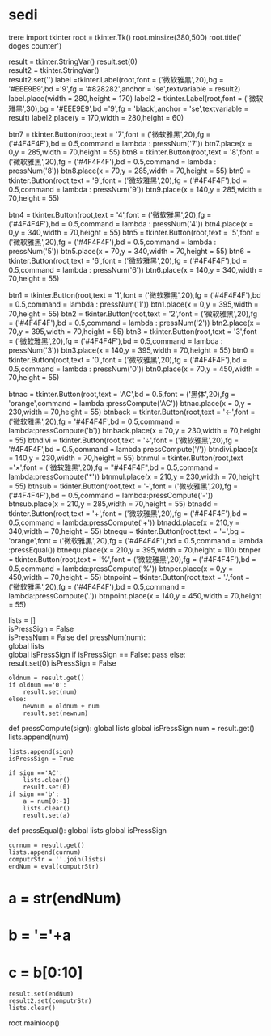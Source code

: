 # sedi
trere
import tkinter 
root  = tkinter.Tk()
root.minsize(380,500)
root.title(' doges counter')



result = tkinter.StringVar()
result.set(0)                           
result2 = tkinter.StringVar()           
result2.set('')
label =tkinter.Label(root,font = ('微软雅黑',20),bg = '#EEE9E9',bd ='9',fg = '#828282',anchor = 'se',textvariable = result2)
label.place(width = 280,height = 170)
label2 = tkinter.Label(root,font = ('微软雅黑',30),bg = '#EEE9E9',bd ='9',fg = 'black',anchor = 'se',textvariable = result)
label2.place(y = 170,width = 280,height = 60)





btn7 = tkinter.Button(root,text = '7',font = ('微软雅黑',20),fg = ('#4F4F4F'),bd = 0.5,command = lambda : pressNum('7'))
btn7.place(x = 0,y = 285,width = 70,height = 55)
btn8 = tkinter.Button(root,text = '8',font = ('微软雅黑',20),fg = ('#4F4F4F'),bd = 0.5,command = lambda : pressNum('8'))
btn8.place(x = 70,y = 285,width = 70,height = 55)
btn9 = tkinter.Button(root,text = '9',font = ('微软雅黑',20),fg = ('#4F4F4F'),bd = 0.5,command = lambda : pressNum('9'))
btn9.place(x = 140,y = 285,width = 70,height = 55)

btn4 = tkinter.Button(root,text = '4',font = ('微软雅黑',20),fg = ('#4F4F4F'),bd = 0.5,command = lambda : pressNum('4'))
btn4.place(x = 0,y = 340,width = 70,height = 55)
btn5 = tkinter.Button(root,text = '5',font = ('微软雅黑',20),fg = ('#4F4F4F'),bd = 0.5,command = lambda : pressNum('5'))
btn5.place(x = 70,y = 340,width = 70,height = 55)
btn6 = tkinter.Button(root,text = '6',font = ('微软雅黑',20),fg = ('#4F4F4F'),bd = 0.5,command = lambda : pressNum('6'))
btn6.place(x = 140,y = 340,width = 70,height = 55)

btn1 = tkinter.Button(root,text = '1',font = ('微软雅黑',20),fg = ('#4F4F4F'),bd = 0.5,command = lambda : pressNum('1'))
btn1.place(x = 0,y = 395,width = 70,height = 55)
btn2 = tkinter.Button(root,text = '2',font = ('微软雅黑',20),fg = ('#4F4F4F'),bd = 0.5,command = lambda : pressNum('2'))
btn2.place(x = 70,y = 395,width = 70,height = 55)
btn3 = tkinter.Button(root,text = '3',font = ('微软雅黑',20),fg = ('#4F4F4F'),bd = 0.5,command = lambda : pressNum('3'))
btn3.place(x = 140,y = 395,width = 70,height = 55)
btn0 = tkinter.Button(root,text = '0',font = ('微软雅黑',20),fg = ('#4F4F4F'),bd = 0.5,command = lambda : pressNum('0'))
btn0.place(x = 70,y = 450,width = 70,height = 55)



btnac = tkinter.Button(root,text = 'AC',bd = 0.5,font = ('黑体',20),fg = 'orange',command = lambda :pressCompute('AC'))
btnac.place(x = 0,y = 230,width = 70,height = 55)
btnback = tkinter.Button(root,text = '←',font = ('微软雅黑',20),fg = '#4F4F4F',bd = 0.5,command = lambda:pressCompute('b'))
btnback.place(x = 70,y = 230,width = 70,height = 55)
btndivi = tkinter.Button(root,text = '÷',font = ('微软雅黑',20),fg = '#4F4F4F',bd = 0.5,command = lambda:pressCompute('/'))
btndivi.place(x = 140,y = 230,width = 70,height = 55)
btnmul = tkinter.Button(root,text ='×',font = ('微软雅黑',20),fg = "#4F4F4F",bd = 0.5,command = lambda:pressCompute('*'))
btnmul.place(x = 210,y = 230,width = 70,height = 55)
btnsub = tkinter.Button(root,text = '-',font = ('微软雅黑',20),fg = ('#4F4F4F'),bd = 0.5,command = lambda:pressCompute('-'))
btnsub.place(x = 210,y = 285,width = 70,height = 55)
btnadd = tkinter.Button(root,text = '+',font = ('微软雅黑',20),fg = ('#4F4F4F'),bd = 0.5,command = lambda:pressCompute('+'))
btnadd.place(x = 210,y = 340,width = 70,height = 55)
btnequ = tkinter.Button(root,text = '=',bg = 'orange',font = ('微软雅黑',20),fg = ('#4F4F4F'),bd = 0.5,command = lambda :pressEqual())
btnequ.place(x = 210,y = 395,width = 70,height = 110)
btnper = tkinter.Button(root,text = '%',font = ('微软雅黑',20),fg = ('#4F4F4F'),bd = 0.5,command = lambda:pressCompute('%'))
btnper.place(x = 0,y = 450,width = 70,height = 55)
btnpoint = tkinter.Button(root,text = '.',font = ('微软雅黑',20),fg = ('#4F4F4F'),bd = 0.5,command = lambda:pressCompute('.'))
btnpoint.place(x = 140,y = 450,width = 70,height = 55)





lists = []                            
isPressSign = False                  
isPressNum = False
def pressNum(num):                   
    global lists                    
    global isPressSign
    if isPressSign == False:
        pass
    else:                            
        result.set(0)
        isPressSign = False

  
    oldnum = result.get()             
    if oldnum =='0':                 
        result.set(num)
    else:                            
        newnum = oldnum + num
        result.set(newnum)            









def pressCompute(sign):
    global lists
    global isPressSign
    num = result.get()             
    lists.append(num)               

    lists.append(sign)              
    isPressSign = True

    if sign =='AC':                
        lists.clear()
        result.set(0)
    if sign =='b':                 
        a = num[0:-1]
        lists.clear()
        result.set(a)




def pressEqual():
    global lists
    global isPressSign


    curnum = result.get()           
    lists.append(curnum)
    computrStr = ''.join(lists)     
    endNum = eval(computrStr)       
#    a = str(endNum)
#   b = '='+a                       
#   c = b[0:10]                     
    result.set(endNum)                   
    result2.set(computrStr)         
    lists.clear()                   




root.mainloop()
